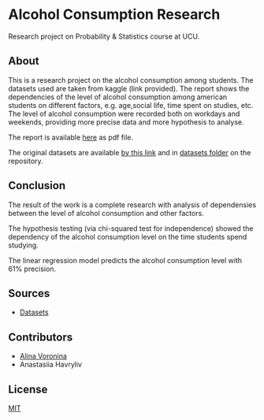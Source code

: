 # Alcohol Consumption Research

Research project on Probability & Statistics course at UCU.

## About

This is a research project on the alcohol consumption among students. The datasets used are taken from  kaggle (link provided).
The report shows the dependencies of the level of alcohol consumption among american students on different factors, e.g. age,social life, time spent on studies, etc. The level of alcohol consumption were recorded both on workdays and weekends, providing more precise data and more hypothesis to analyse.

The report is available [here](https://github.com/linvieson/alcohol-consumption-research/blob/main/Report.pdf) as pdf file.

The original datasets are available [by this link](https://www.kaggle.com/uciml/student-alcohol-consumption) and in [datasets folder](https://github.com/linvieson/alcohol-consumption-research/tree/main/datasets) on the repository.

## Conclusion

The result of the work is a complete research with analysis of dependensies between the level of alcohol consumption and other factors.

The hypothesis testing (via chi-squared test for independence) showed the dependency of the alcohol consumption level on the time students spend studying.

The linear regression model predicts the alcohol consumption level with 61% precision.

## Sources

- [Datasets](https://www.kaggle.com/uciml/student-alcohol-consumption)

## Contributors

- [Alina Voronina](https://github.com/linvieson)
- Anastasiia Havryliv

## License
[MIT](https://github.com/linvieson/alcohol-consumption-research/blob/main/LICENSE)
